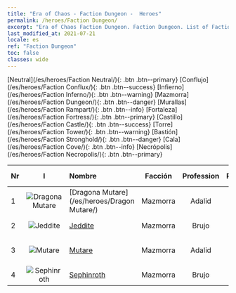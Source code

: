 ```yaml
---
title: "Era of Chaos - Faction Dungeon -  Heroes"
permalink: /heroes/Faction Dungeon/
excerpt: "Era of Chaos Faction Dungeon. Faction Dungeon. List of Faction  in Era of Chaos"
last_modified_at: 2021-07-21
locale: es
ref: "Faction Dungeon"
toc: false
classes: wide
---
```

 [Neutral](/es/heroes/Faction Neutral/){: .btn .btn--primary} [Conflujo](/es/heroes/Faction Conflux/){: .btn .btn--success} [Infierno](/es/heroes/Faction Inferno/){: .btn .btn--warning} [Mazmorra](/es/heroes/Faction Dungeon/){: .btn .btn--danger} [Murallas](/es/heroes/Faction Rampart/){: .btn .btn--info} [Fortaleza](/es/heroes/Faction Fortress/){: .btn .btn--primary} [Castillo](/es/heroes/Faction Castle/){: .btn .btn--success} [Torre](/es/heroes/Faction Tower/){: .btn .btn--warning} [Bastión](/es/heroes/Faction Stronghold/){: .btn .btn--danger} [Cala](/es/heroes/Faction Cove/){: .btn .btn--info} [Necrópolis](/es/heroes/Faction Necropolis/){: .btn .btn--primary} 

  | Nr |  I |    Nombre    |  Facción  |  Profession   |  Rango  |    Specialty     | User Rate  | 
  |:---|:--:|:-----------|:-------:|:-------------:|:------:|:-----------------|:----:|
  | 1 | ![Dragona Mutare](/images/h/h_MutareDrake.jpg) | [Dragona Mutare](/es/heroes/Dragon Mutare/) | Mazmorra | Adalid | **SSR** |  El Dragón despierta | SSR |
  | 2 | ![Jeddite](/images/h/h_Jeddite.jpg) | [Jeddite](/es/heroes/Jeddite/) | Mazmorra | Brujo | **SR** |  El ciclo de la vida | SR |
  | 3 | ![Mutare](/images/h/h_Mutare.jpg) | [Mutare](/es/heroes/Mutare/) | Mazmorra | Adalid | **R** |  Torrente de Mazmorra | R |
  | 4 | ![Sephinroth](/images/h/h_Sephinroth.jpg) | [Sephinroth](/es/heroes/Sephinroth/) | Mazmorra | Brujo | **R** |  Mirada cristalina | R |
